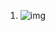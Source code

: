 1. 
      ![img](https://user-images.githubusercontent.com/97017655/195100308-f98ca194-2fa1-47b5-9ef9-5b62659bcd8f.jpeg)

